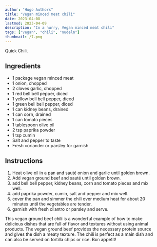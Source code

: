 ```yaml
---
author: "Hugo Authors"
title: "Vegan minced meat chili"
date: 2023-04-08
lastmod: 2023-04-09
description: "In a hurry, Vegan minced meat chili"
tags: ["vegan", "chili", "nudeln"]
thumbnail: /7.png
---
```


Quick Chili.

## Ingredients

- 1 package vegan minced meat
- 1 onion, chopped
- 2 cloves garlic, chopped
- 1 red bell bell pepper, diced
- 1 yellow bell bell pepper, diced
- 1 green bell bell pepper, diced
- 1 can kidney beans, drained
- 1 can corn, drained
- 1 can tomato pieces
- 1 tablespoon olive oil
- 2 tsp paprika powder
- 1 tsp cumin
- Salt and pepper to taste
- Fresh coriander or parsley for garnish

## Instructions

1. Heat olive oil in a pan and sauté onion and garlic until golden brown.
2. Add vegan ground beef and sauté until golden brown.
3. add bell bell pepper, kidney beans, corn and tomato pieces and mix well.
4. add paprika powder, cumin, salt and pepper and mix well.
5. cover the pan and simmer the chili over medium heat for about 20 minutes until the vegetables are tender.
6. garnish with fresh cilantro or parsley and serve.

This vegan ground beef chili is a wonderful example of how to make delicious dishes that are full of flavor and textures without using animal products. The vegan ground beef provides the necessary protein source and gives the dish a meaty texture. The chili is perfect as a main dish and can also be served on tortilla chips or rice. Bon appetit!
